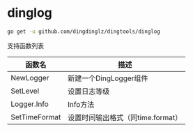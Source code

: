 # dinglog

```sh
go get -u github.com/dingdinglz/dingtools/dinglog
```

支持函数列表

| 函数名        | 描述                              |
| ------------- | --------------------------------- |
| NewLogger     | 新建一个DingLogger组件            |
| SetLevel      | 设置日志等级                      |
| Logger.Info   | Info方法                          |
| SetTimeFormat | 设置时间输出格式（同time.format） |

